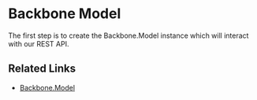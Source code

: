 # Backbone Model

The first step is to create the Backbone.Model instance which will interact with our REST API.

## Related Links

- [Backbone.Model](http://backbonejs.org/#Model)
